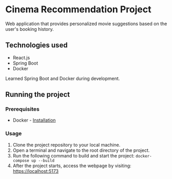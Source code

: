# Cinema Recommendation Project

Web application that provides personalized movie suggestions based on the user's booking history.

## Technologies used
- React.js
- Spring Boot
- Docker
  
Learned Spring Boot and Docker during development.

## Running the project

### Prerequisites
- Docker - [Installation](https://docker.com/get-started) 

### Usage
1. Clone the project repository to your local machine.
2. Open a terminal and navigate to the root directory of the project.
3. Run the following command to build and start the project:
   `docker-compose up --build`
5. After the project starts, access the webpage by visiting: [https://localhost:5173](http://localhost:5173)
